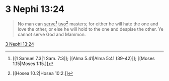 # 3 Nephi 13:24

> No man can <u>serve</u>[^a] <u>two</u>[^b] masters; for either he will hate the one and love the other, or else he will hold to the one and despise the other. Ye cannot serve God and Mammon.

[3 Nephi 13:24](https://www.churchofjesuschrist.org/study/scriptures/bofm/3-ne/13?lang=eng&id=p24#p24)


[^a]: [[1 Samuel 7.3|1 Sam. 7:3]]; [[Alma 5.41|Alma 5:41 (39-42)]]; [[Moses 1.15|Moses 1:15.]]
[^b]: [[Hosea 10.2|Hosea 10:2.]]
